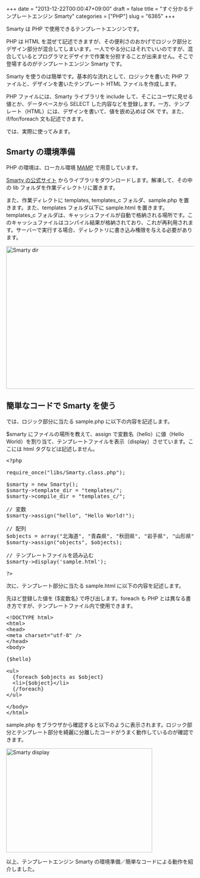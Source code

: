 +++
date = "2013-12-22T00:00:47+09:00"
draft = false
title = "すぐ分かるテンプレートエンジン Smarty"
categories = ["PHP"]
slug = "6365"
+++

Smarty は PHP で使用できるテンプレートエンジンです。

PHP は HTML を混ぜて記述できますが、その便利さのおかげでロジック部分とデザイン部分が混合してしまいます。一人でやる分にはそれでいいのですが、混合しているとプログラマとデザイナで作業を分担することが出来ません。そこで登場するのがテンプレートエンジン Smarty です。

Smarty を使うのは簡単です。基本的な流れとして、ロジックを書いた PHP ファイルと、デザインを書いたテンプレート HTML ファイルを作成します。

PHP ファイルには、Smarty ライブラリを include して、そこにユーザに見せる値とか、データベースから SELECT した内容などを登録します。一方、テンプレート（HTML）には、デザインを書いて、値を嵌め込めば OK です。また、if/for/foreach 文も記述できます。

では、実際に使ってみます。

<h2>Smarty の環境準備</h2>

PHP の環境は、ローカル環境 <a href="http://rakuishi.com/wordpress/6299/" target="_blank">MAMP</a> で用意しています。

<a href="http://www.smarty.net/" target="_blank">Smarty の公式サイト</a> からライブラリをダウンロードします。解凍して、その中の lib フォルダを作業ディレクトリに置きます。

また、作業ディレクトに templates, templates_c フォルダ、sample.php を置きます。また、templates フォルダ以下に sample.html を置きます。templates_c フォルダは、キャッシュファイルが自動で格納される場所です。このキャッシュファイルはコンパイル結果が格納されており、これが再利用されます。サーバーで実行する場合、ディレクトリに書き込み権限を与える必要があります。

<img class="align-center" src="/images/2013/12/smarty-dir.png" alt="Smarty dir" title="smarty-dir.png" border="0" width="640" height="384" />

<h2>簡単なコードで Smarty を使う</h2>

では、ロジック部分に当たる sample.php に以下の内容を記述します。

$smarty にファイルの場所を教えて、assign で変数名（hello）に値（Hello World）を割り当て、テンプレートファイルを表示（display）させています。ここには html タグなどは記述しません。

<pre class="prettyprint">&lt;?php

require_once("libs/Smarty.class.php");

$smarty = new Smarty();
$smarty->template_dir = "templates/";
$smarty->compile_dir = "templates_c/";

// 変数
$smarty->assign("hello", "Hello World!");

// 配列
$objects = array("北海道", "青森県", "秋田県", "岩手県", "山形県");
$smarty->assign("objects", $objects);

// テンプレートファイルを読み込む
$smarty->display('sample.html');

?&gt;
</pre>

次に、テンプレート部分に当たる sample.html に以下の内容を記述します。

先ほど登録した値を {$変数名} で呼び出します。foreach も PHP とは異なる書き方ですが、テンプレートファイル内で使用できます。

<pre class="prettyprint">&lt;!DOCTYPE html&gt;
&lt;html&gt;
&lt;head&gt;
&lt;meta charset="utf-8" /&gt;
&lt;/head&gt;
&lt;body&gt;

{$hello}

&lt;ul&gt;
  {foreach $objects as $object}
  &lt;li&gt;{$object}&lt;/li&gt;
  {/foreach}
&lt;/ul&gt;

&lt;/body&gt;
&lt;/html&gt;</pre>

sample.php をブラウザから確認すると以下のように表示されます。ロジック部分とテンプレート部分を綺麗に分離したコードがうまく動作しているのが確認できます。

<img class="align-center" src="/images/2013/12/smarty-display.png" alt="Smarty display" title="smarty-display.png" border="0" width="392" height="280" />

以上、テンプレートエンジン Smarty の環境準備／簡単なコードによる動作を紹介しました。
